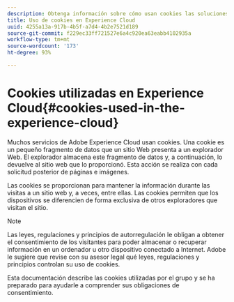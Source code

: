 ```yaml
---
description: Obtenga información sobre cómo usan cookies las soluciones y los servicios de Adobe Experience Cloud.
title: Uso de cookies en Experience Cloud
uuid: 4255a13a-917b-4b5f-a7d4-4b2e7521d189
source-git-commit: f229ec33ff721527e6a4c920ea63eabb4102935a
workflow-type: tm+mt
source-wordcount: '173'
ht-degree: 93%

---
```



# Cookies utilizadas en Experience Cloud{#cookies-used-in-the-experience-cloud}

Muchos servicios de Adobe Experience Cloud usan cookies. Una cookie es un pequeño fragmento de datos que un sitio Web presenta a un explorador Web. El explorador almacena este fragmento de datos y, a continuación, lo devuelve al sitio web que lo proporcionó. Esta acción se realiza con cada solicitud posterior de páginas e imágenes.

Las cookies se proporcionan para mantener la información durante las visitas a un sitio web y, a veces, entre ellas. Las cookies permiten que los dispositivos se diferencien de forma exclusiva de otros exploradores que visitan el sitio.

>[!NOTE]
>
>Las leyes, regulaciones y principios de autorregulación le obligan a obtener el consentimiento de los visitantes para poder almacenar o recuperar información en un ordenador u otro dispositivo conectado a Internet. Adobe le sugiere que revise con su asesor legal qué leyes, regulaciones y principios controlan su uso de cookies.

Esta documentación describe las cookies utilizadas por el grupo y se ha preparado para ayudarle a comprender sus obligaciones de consentimiento.
